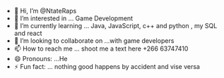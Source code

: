 - 👋 Hi, I’m @NtateRaps
- 👀 I’m interested in ... Game Development
- 🌱 I’m currently learning ... Java, JavaScript, c++ and python , my SQL and react
- 💞️ I’m looking to collaborate on ...with game developers
- 📫 How to reach me ... shoot me a text here +266 63747410
- 😄 Pronouns: ...He
- ⚡ Fun fact: ... nothing good happens by accident and vise versa

<!---
NtateRaps/NtateRaps is a ✨ special ✨ repository because its `README.md` (this file) appears on your GitHub profile.
You can click the Preview link to take a look at your changes.
--->
